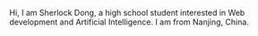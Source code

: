 Hi, I am Sherlock Dong, a high school student interested in Web development and Artificial Intelligence. I am from Nanjing, China.

